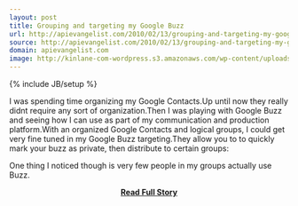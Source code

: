 ```yaml
---
layout: post
title: Grouping and targeting my Google Buzz
url: http://apievangelist.com/2010/02/13/grouping-and-targeting-my-google-buzz/
source: http://apievangelist.com/2010/02/13/grouping-and-targeting-my-google-buzz/
domain: apievangelist.com
image: http://kinlane-com-wordpress.s3.amazonaws.com/wp-content/uploads/2010/02/Grouping-and-Organizing-300x223.png
---
```

{% include JB/setup %}<p>I was spending time organizing my Google Contacts.Up until now they really didnt require any sort of organization.Then I was playing with Google Buzz and seeing how I can use as part of my communication and production platform.With an organized Google Contacts and logical groups, I could get very fine tuned in my Google Buzz targeting.They allow you to to quickly mark your buzz as private, then distribute to certain groups:

One thing I noticed though is very few people in my groups actually use Buzz.</p>
<center><p><a href="http://apievangelist.com/2010/02/13/grouping-and-targeting-my-google-buzz/" style='padding:25px; font-sze:18px; font-weight: bold;'>Read Full Story</a></p></center>
